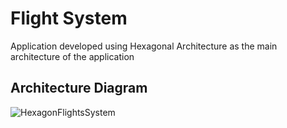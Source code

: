 # Flight System

Application developed using Hexagonal Architecture as the main architecture of the application

## Architecture Diagram

![HexagonFlightsSystem](https://github.com/bevilacqua1996/flightSystem/assets/18063196/4bc34494-3bda-40e1-a620-029a3b525a20)

